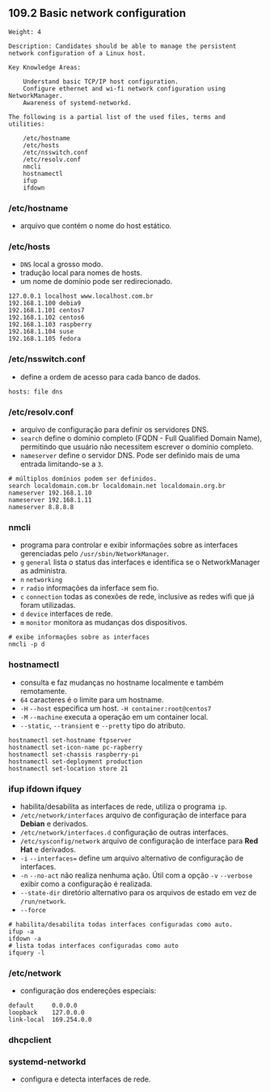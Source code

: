 ## 109.2 Basic network configuration
```
Weight: 4

Description: Candidates should be able to manage the persistent network configuration of a Linux host.

Key Knowledge Areas:

    Understand basic TCP/IP host configuration.
    Configure ethernet and wi-fi network configuration using NetworkManager.
    Awareness of systemd-networkd.

The following is a partial list of the used files, terms and utilities:

    /etc/hostname
    /etc/hosts
    /etc/nsswitch.conf
    /etc/resolv.conf
    nmcli
    hostnamectl
    ifup
    ifdown
```

### /etc/hostname

* arquivo que contém o nome do host estático.

### /etc/hosts

* `DNS` local a grosso modo.
* tradução local para nomes de hosts.
* um nome de domínio pode ser redirecionado.

```
127.0.0.1 localhost www.localhost.com.br
192.168.1.100 debia9
192.168.1.101 centos7
192.168.1.102 centos6
192.168.1.103 raspberry
192.168.1.104 suse
192.168.1.105 fedora
```

### /etc/nsswitch.conf

* define a ordem de acesso para cada banco de dados.

```
hosts: file dns
```

### /etc/resolv.conf

* arquivo de configuração para definir os servidores DNS.
* `search` define o domínio completo (FQDN - Full Qualified Domain Name), permitindo que usuário não necessitem escrever o domínio completo.
* `nameserver` define o servidor DNS. Pode ser definido mais de uma entrada limitando-se a `3`.

```
# múltiplos domínios podem ser definidos.
search localdomain.com.br localdomain.net localdomain.org.br
nameserver 192.168.1.10
nameserver 192.168.1.11
nameserver 8.8.8.8
```

### nmcli

* programa para controlar e exibir informações sobre as interfaces gerenciadas pelo `/usr/sbin/NetworkManager`.
* `g` `general` lista o status das interfaces e identifica se o NetworkManager as administra.
* `n` `networking`
* `r` `radio` informações da inferface sem fio.
* `c` `connection` todas as conexões de rede, inclusive as redes wifi que já foram utilizadas.
* `d` `device` interfaces de rede.
* `m` `monitor` monitora as mudanças dos dispositivos.

```shell
# exibe informações sobre as interfaces
nmcli -p d
```

### hostnamectl

* consulta e faz mudanças no hostname localmente e também remotamente.
* `64` caracteres é o limite para um hostname.
* `-H` `--host` especifica um host. `-H container:root@centos7`
* `-M` `--machine` executa a operação em um container local.
* `--static`, `--transient` e `--pretty` tipo do atributo.

```shell
hostnamectl set-hostname ftpserver
hostnamectl set-icon-name pc-rapberry
hostnamectl set-chassis raspberry-pi
hostnamectl set-deployment production
hostnamectl set-location store 21
```

### ifup ifdown ifquey

* habilita/desabilita as interfaces de rede, utiliza o programa `ip`.
* `/etc/network/interfaces` arquivo de configuração de interface para **Debian** e derivados.
* `/etc/network/interfaces.d` configuração de outras interfaces.
* `/etc/sysconfig/network` arquivo de configuração de interface para **Red Hat** e derivados.
* `-i` `--interfaces=` define um arquivo alternativo de configuração de interfaces.
* `-n` `--no-act` não realiza nenhuma ação. Útil com a opção `-v` `--verbose` exibir como a configuração é realizada.
* `--state-dir` diretório alternativo para os arquivos de estado em vez de `/run/network`.
* `--force`

```shell
# habilita/desabilita todas interfaces configuradas como auto.
ifup -a
ifdown -a
# lista todas interfaces configuradas como auto
ifquery -l
```

### /etc/network

* configuração dos endereções especiais:
```
default		0.0.0.0
loopback	127.0.0.0
link-local	169.254.0.0
```
### dhcpclient

### systemd-networkd

* configura e detecta interfaces de rede.
